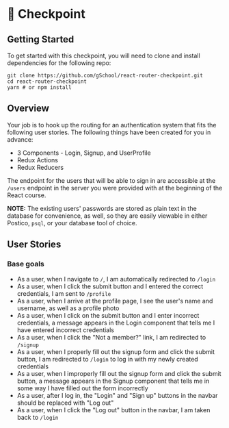 # 🚦 Checkpoint

## Getting Started

To get started with this checkpoint, you will need to clone and install dependencies for the following repo:

```shell
git clone https://github.com/gSchool/react-router-checkpoint.git
cd react-router-checkpoint
yarn # or npm install
```

## Overview

Your job is to hook up the routing for an authentication system that fits the following user stories. The following things have been created for you in advance:

- 3 Components - Login, Signup, and UserProfile
- Redux Actions
- Redux Reducers

The endpoint for the users that will be able to sign in are accessible at the `/users` endpoint in the server you were provided with at the beginning of the React course. 

**NOTE:** The existing users' passwords are stored as plain text in the database for convenience, as well, so they are easily viewable in either Postico, `psql`, or your database tool of choice.

## User Stories

### Base goals

- As a user, when I navigate to `/`, I am automatically redirected to `/login`
- As a user, when I click the submit button and I entered the correct credentials, I am sent to `/profile`
- As a user, when I arrive at the profile page, I see the user's name and username, as well as a profile photo
- As a user, when I click on the submit button and I enter incorrect credentials, a message appears in the Login component that tells me I have entered incorrect credentials
- As a user, when I click the "Not a member?" link, I am redirected to `/signup`
- As a user, when I properly fill out the signup form and click the submit button, I am redirected to `/login` to log in with my newly created credentials
- As a user, when I improperly fill out the signup form and click the submit button, a message appears in the Signup component that tells me in some way I have filled out the form incorrectly
- As a user, after I log in, the "Login" and "Sign up" buttons in the navbar should be replaced with "Log out"
- As a user, when I click the "Log out" button in the navbar, I am taken back to `/login`